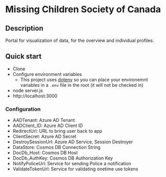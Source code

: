 # Missing Children Society of Canada

## Description
Portal for visualization of data, for the overview and individual profiles.

## Quick start
- Clone
- Configure environment variables
  - This project uses [dotenv](https://www.npmjs.com/package/dotenv) so you can place your environemnt variables in a `.env` file in the root (it will not be checked in)
- node server.js
- http://localhost:3000

### Configuration
* AADTenant: Azure AD Tenant
* AADClient_ID: Azure AD Client ID
* RedirectUrl: URL to bring user back to app
* ClientSecret: Azure AD Secret
* DestroySessionUrl: Azure AD Service, Session Destroyer
* DataStore: Cosmos DB Connection String
* DocDb_Host: Cosmos DB Host
* DocDb_AuthKey: Cosmos DB Authorization Key
* NotifyPoliceUrl: Service for sending Police a notification
* ValidateTokenUrl: Service for validating onetime use tokens